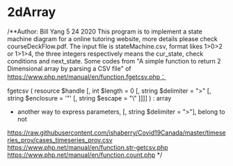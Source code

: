 # 2dArray

/**Author: Bill Yang
5 24 2020
This program is to implement a state machine diagram for a online tutoring website, more details please check courseDeckFlow.pdf.
The input file is stateMachine.csv, format likes 1>0>2 or 1>1>4, the three integers respectively means the cur_state, check conditions and next_state.
Some codes from "A simple function to return 2 Dimensional array by parsing a CSV file" of https://www.php.net/manual/en/function.fgetcsv.php：

fgetcsv ( resource $handle [, int $length = 0 [, string $delimiter = ">" [, string $enclosure = '"' [, string $escape = "\\" ]]]] ) : array
 * another way to express parameters, [, string $delimiter = ">"], belong to not

https://raw.githubusercontent.com/ishaberry/Covid19Canada/master/timeseries_prov/cases_timeseries_prov.csv
https://www.php.net/manual/en/function.str-getcsv.php
https://www.php.net/manual/en/function.count.php
 */
